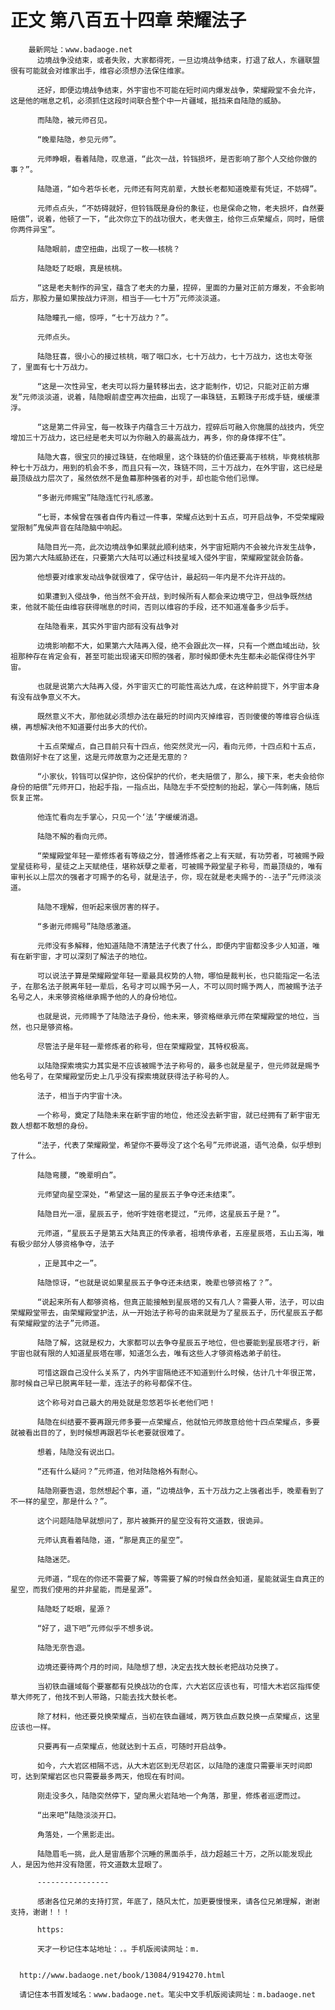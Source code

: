 # 正文 第八百五十四章 荣耀法子
        最新网址：www.badaoge.net
          边境战争没结束，或者失败，大家都得死，一旦边境战争结束，打退了敌人，东疆联盟很有可能就会对维家出手，维容必须想办法保住维家。
      
          还好，即便边境战争结束，外宇宙也不可能在短时间内爆发战争，荣耀殿堂不会允许，这是他的喘息之机，必须抓住这段时间联合整个中一片疆域，抵挡来自陆隐的威胁。
      
          而陆隐，被元师召见。
      
          “晚辈陆隐，参见元师”。
      
          元师睁眼，看着陆隐，叹息道，“此次一战，铃铛损坏，是否影响了那个人交给你做的事？”。
      
          陆隐道，“如今若华长老，元师还有阿克前辈，大鼓长老都知道晚辈有凭证，不妨碍”。
      
          元师点点头，“不妨碍就好，但铃铛既是身份的象征，也是保命之物，老夫损坏，自然要赔偿”，说着，他顿了一下，“此次你立下的战功很大，老夫做主，给你三点荣耀点，同时，赔偿你两件异宝”。
      
          陆隐眼前，虚空扭曲，出现了一枚——核桃？
      
          陆隐眨了眨眼，真是核桃。
      
          “这是老夫制作的异宝，蕴含了老夫的力量，捏碎，里面的力量对正前方爆发，不会影响后方，那股力量如果按战力评测，相当于——七十万”元师淡淡道。
      
          陆隐瞳孔一缩，惊呼，“七十万战力？”。
      
          元师点头。
      
          陆隐狂喜，很小心的接过核桃，咽了咽口水，七十万战力，七十万战力，这也太夸张了，里面有七十万战力。
      
          “这是一次性异宝，老夫可以将力量转移出去，这才能制作，切记，只能对正前方爆发”元师淡淡道，说着，陆隐眼前虚空再次扭曲，出现了一串珠链，五颗珠子形成手链，缓缓漂浮。
      
          “这是第二件异宝，每一枚珠子内蕴含三十万战力，捏碎后可融入你施展的战技内，凭空增加三十万战力，这已经是老夫可以为你融入的最高战力，再多，你的身体撑不住”。
      
          陆隐大喜，很宝贝的接过珠链，在他眼里，这个珠链的价值还要高于核桃，毕竟核桃那种七十万战力，用到的机会不多，而且只有一次，珠链不同，三十万战力，在外宇宙，这已经是最顶级战力层次了，虽然依然不是鱼幕那种强者的对手，却也能令他们忌惮。
      
          “多谢元师赐宝”陆隐连忙行礼感激。
      
          “七哥，本候曾在强者自传内看过一件事，荣耀点达到十五点，可开启战争，不受荣耀殿堂限制”鬼侯声音在陆隐脑中响起。
      
          陆隐目光一亮，此次边境战争如果就此顺利结束，外宇宙短期内不会被允许发生战争，因为第六大陆威胁还在，只要第六大陆可以通过科技星域入侵外宇宙，荣耀殿堂就会防备。
      
          他想要对维家发动战争就很难了，保守估计，最起码一年内是不允许开战的。
      
          如果遭到入侵战争，他当然不会开战，到时候所有人都会来边境守卫，但战争既然结束，他就不能任由维容获得喘息的时间，否则以维容的手段，还不知道准备多少后手。
      
          在陆隐看来，其实外宇宙内部有没有战争对
      
          边境影响都不大，如果第六大陆再入侵，绝不会跟此次一样，只有一个燃血域出动，狄祖那种存在肯定会有，甚至可能出现诸天印照的强者，那时候即便木先生都未必能保得住外宇宙。
      
          也就是说第六大陆再入侵，外宇宙灭亡的可能性高达九成，在这种前提下，外宇宙本身有没有战争意义不大。
      
          既然意义不大，那他就必须想办法在最短的时间内灭掉维容，否则傻傻的等维容合纵连横，再想解决他不知道要付出多大的代价。
      
          十五点荣耀点，自己目前只有十四点，他突然灵光一闪，看向元师，十四点和十五点，数值刚好卡在了这里，这是元师故意为之还是无意的？
      
          “小家伙，铃铛可以保护你，这份保护的代价，老夫赔偿了，那么，接下来，老夫会给你身份的赔偿”元师开口，抬起手指，一指点出，陆隐左手不受控制的抬起，掌心一阵刺痛，随后恢复正常。
      
          他连忙看向左手掌心，只见一个‘法’字缓缓消退。
      
          陆隐不解的看向元师。
      
          “荣耀殿堂年轻一辈修炼者有等级之分，普通修炼者之上有天赋，有功劳者，可被赐予殿堂星徒称号，星徒之上天赋绝佳，堪称妖孽之辈者，可被赐予殿堂星子称号，而最顶级的，唯有审判长以上层次的强者才可赐予的名号，就是法子，你，现在就是老夫赐予的--法子”元师淡淡道。
      
          陆隐不理解，但听起来很厉害的样子。
      
          “多谢元师赐号”陆隐感激道。
      
          元师没有多解释，他知道陆隐不清楚法子代表了什么，即便内宇宙都没多少人知道，唯有在新宇宙，才可以深刻了解法子的地位。
      
          可以说法子算是荣耀殿堂年轻一辈最具权势的人物，哪怕是裁判长，也只能指定一名法子，在那名法子脱离年轻一辈后，名号才可以赐予另一人，不可以同时赐予两人，而被赐予法子名号之人，未来够资格继承赐予他的人的身份地位。
      
          也就是说，元师赐予了陆隐法子身份，他未来，够资格继承元师在荣耀殿堂的地位，当然，也只是够资格。
      
          尽管法子是年轻一辈修炼者的称号，但在荣耀殿堂，其特权极高。
      
          以陆隐探索境实力其实是不应该被赐予法子称号的，最多也就是星子，但元师就是赐予他名号了，在荣耀殿堂历史上几乎没有探索境就获得法子称号的人。
      
          法子，相当于内宇宙十决。
      
          一个称号，奠定了陆隐未来在新宇宙的地位，他还没去新宇宙，就已经拥有了新宇宙无数人想都不敢想的身份。
      
          “法子，代表了荣耀殿堂，希望你不要辱没了这个名号”元师说道，语气沧桑，似乎想到了什么。
      
          陆隐弯腰，“晚辈明白”。
      
          元师望向星空深处，“希望这一届的星辰五子争夺还未结束”。
      
          陆隐目光一凛，星辰五子，他听宇姓宿老提过，“元师，这星辰五子是？”。
      
          元师道，“星辰五子是第五大陆真正的传承者，祖境传承者，五座星辰塔，五山五海，唯有极少部分人够资格争夺，法子
      
          ，正是其中之一”。
      
          陆隐惊讶，“也就是说如果星辰五子争夺还未结束，晚辈也够资格了？”。
      
          “说起来所有人都够资格，但真正能接触到星辰塔的又有几人？需要人带，法子，可以由荣耀殿堂带去，由荣耀殿堂护法，从一开始法子称号的由来就是为了星辰五子，历代星辰五子都有荣耀殿堂的法子”元师道。
      
          陆隐了解，这就是权力，大家都可以去争夺星辰五子地位，但也要能到星辰塔才行，新宇宙也就有限的人知道星辰塔在哪，知道怎么去，唯有这些人才够资格选弟子前往。
      
          可惜这跟自己没什么关系了，内外宇宙隔绝还不知道到什么时候，估计几十年很正常，那时候自己早已脱离年轻一辈，连法子的称号都保不住。
      
          这个称号对自己最大的用处就是忽悠若华长老他们吧！
      
          陆隐在纠结要不要再跟元师多要一点荣耀点，他就怕元师故意给他十四点荣耀点，多要就被看出目的了，到时候想再跟若华长老要就很难了。
      
          想着，陆隐没有说出口。
      
          “还有什么疑问？”元师道，他对陆隐格外有耐心。
      
          陆隐刚要告退，忽然想起个事，道，“边境战争，五十万战力之上强者出手，晚辈看到了不一样的星空，那是什么？”。
      
          这个问题陆隐早就想问了，那片被撕开的星空没有符文道数，很诡异。
      
          元师认真看着陆隐，道，“那是真正的星空”。
      
          陆隐迷茫。
      
          元师道，“现在的你还不需要了解，等需要了解的时候自然会知道，星能就诞生自真正的星空，而我们使用的并非星能，而是星源”。
      
          陆隐眨了眨眼，星源？
      
          “好了，退下吧”元师似乎不想多说。
      
          陆隐无奈告退。
      
          边境还要待两个月的时间，陆隐想了想，决定去找大鼓长老把战功兑换了。
      
          当初铁血疆域每个要塞都有兑换战功的仓库，六大岩区应该也有，可惜大木岩区指挥使草大师死了，他找不到人带路，只能去找大鼓长老。
      
          除了材料，他还要兑换荣耀点，当初在铁血疆域，两万铁血点数兑换一点荣耀点，这里应该也一样。
      
          只要再有一点荣耀点，他就达到十五点，可随时开启战争。
      
          如今，六大岩区相隔不远，从大木岩区到无尽岩区，以陆隐的速度只需要半天时间即可，达到荣耀岩区也只需要最多两天，他现在有时间。
      
          刚走没多久，陆隐突然停下，望向黑火岩陆地一个角落，那里，修炼者巡逻而过。
      
          “出来吧”陆隐淡淡开口。
      
          角落处，一个黑影走出。
      
          陆隐眉毛一挑，此人是宙盾那个沉睡的黑面杀手，战力超越三十万，之所以能发现此人，是因为他并没有隐匿，符文道数太显眼了。
      
          ----------------
      
          感谢各位兄弟的支持打赏，年底了，随风太忙，加更要慢慢来，请各位兄弟理解，谢谢支持，谢谢！！！
      
          https:
      
          天才一秒记住本站地址：.。手机版阅读网址：m.
      
      
      http://www.badaoge.net/book/13084/9194270.html
      
      请记住本书首发域名：www.badaoge.net。笔尖中文手机版阅读网址：m.badaoge.net